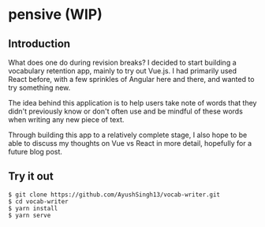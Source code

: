 # pensive (WIP)

## Introduction

What does one do during revision breaks? I decided to start building a vocabulary retention app, mainly to try out Vue.js. I had primarily used React before, with a few sprinkles of Angular here and there, and wanted to try something new.

The idea behind this application is to help users take note of words that they didn't previously know or don't often use and be mindful of these words when writing any new piece of text.

Through building this app to a relatively complete stage, I also hope to be able to discuss my thoughts on Vue vs React in more detail, hopefully for a future blog post.

## Try it out

```
$ git clone https://github.com/AyushSingh13/vocab-writer.git
$ cd vocab-writer
$ yarn install
$ yarn serve
```
